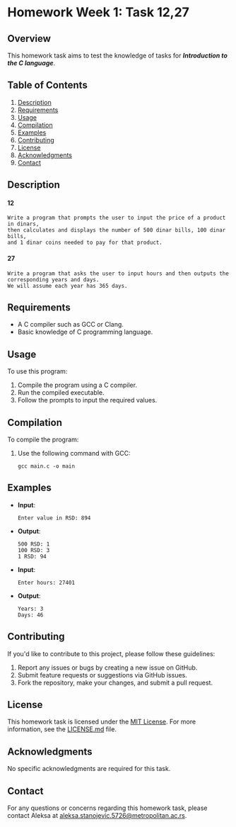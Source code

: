 # Homework Week 1: Task 12,27

## Overview

This homework task aims to test the knowledge of tasks for ***Introduction to the C language***.

## Table of Contents

1. [Description](#description)
2. [Requirements](#requirements)
3. [Usage](#usage)
4. [Compilation](#compilation)
5. [Examples](#examples)
6. [Contributing](#contributing)
7. [License](#license)
8. [Acknowledgments](#acknowledgments)
9. [Contact](#contact)

## Description

#### 12 
    Write a program that prompts the user to input the price of a product in dinars,
    then calculates and displays the number of 500 dinar bills, 100 dinar bills,
    and 1 dinar coins needed to pay for that product.

#### 27
    Write a program that asks the user to input hours and then outputs the corresponding years and days.
    We will assume each year has 365 days.

## Requirements

- A C compiler such as GCC or Clang.
- Basic knowledge of C programming language.

## Usage

To use this program:

1. Compile the program using a C compiler.
2. Run the compiled executable.
3. Follow the prompts to input the required values.

## Compilation

To compile the program:

1. Use the following command with GCC:
   ```
   gcc main.c -o main
   ```
## Examples

- **Input**:
   ```
  Enter value in RSD: 894
   ```
- **Output**:
    ```
    500 RSD: 1
    100 RSD: 3
    1 RSD: 94
    ```

- **Input**:
   ```
  Enter hours: 27401
   ```
- **Output**:
    ```
    Years: 3
    Days: 46
    ```

## Contributing

If you'd like to contribute to this project, please follow these guidelines:

1. Report any issues or bugs by creating a new issue on GitHub.
2. Submit feature requests or suggestions via GitHub issues.
3. Fork the repository, make your changes, and submit a pull request.

## License

This homework task is licensed under the [MIT License](../LICENSE.md). For more information, see the [LICENSE.md](../LICENSE.md) file.

## Acknowledgments

No specific acknowledgments are required for this task.

## Contact

For any questions or concerns regarding this homework task, please contact Aleksa at aleksa.stanojevic.5726@metropolitan.ac.rs.
